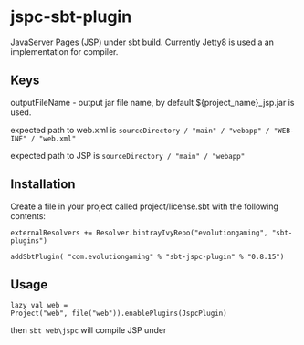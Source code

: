 # jspc-sbt-plugin

JavaServer Pages (JSP) under sbt build. Currently Jetty8 is used a an implementation for compiler.

## Keys

outputFileName - output jar file name, by default ${project_name}_jsp.jar is used.

expected path to web.xml is
``` sourceDirectory / "main" / "webapp" / "WEB-INF" / "web.xml" ```

expected path to JSP is 
``` sourceDirectory / "main" / "webapp" ```

## Installation

Create a file in your project called project/license.sbt with the following contents:

```
externalResolvers += Resolver.bintrayIvyRepo("evolutiongaming", "sbt-plugins") 
 
addSbtPlugin( "com.evolutiongaming" % "sbt-jspc-plugin" % "0.8.15")
```

## Usage
```
lazy val web = 
Project("web", file("web")).enablePlugins(JspcPlugin)
```

then ```sbt web\jspc``` will compile JSP under ``` ```